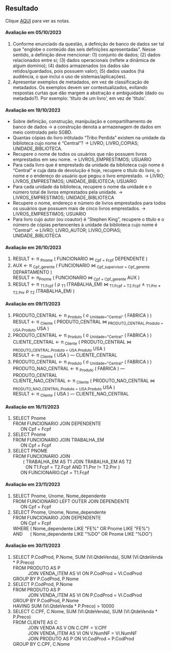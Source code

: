 ## Resultado

Clique [AQUI](../media/bd-2023-2-bes-resumo.pdf) para ver as notas.

#### Avaliação em 05/10/2023
1. Conforme enunciado da questão, a definição de banco de dados ser tal que "englobe o conteúdo das seis definições apresentadas". Nesse sentido, a definição deve mencionar: (1) conjunto de dados; (2) dados relacionados entre si; (3) dados operacionais (reflete a dinâmica de algum domínio); (4) dados armazenados (os dados são retidos/guardados, pois possuem valor); (5) dados usados (há audiência, o que inclui o uso de sistemas/aplicações).
2. Apresentar exemplos de metadados, em vez de classificação de metadados. Os exemplos devem ser contextualizados, evitando respostas curtas que dão margem a abstração e ambiguidade (dado ou metadado?). Por exemplo: 'título de um livro', em vez de 'título'.

#### Avaliação em 19/10/2023
- Sobre definição, construção, manipulação e compartilhamento de banco de dados -> a construção denota a armazenagem de dados em meio controlado pelo SGBD.
- Quantas cópias do livro intitulado “Tribo Perdida” existem na unidade da biblioteca cujo nome é “Central”? -> LIVRO; LIVRO_COPIAS; UNIDADE_BIBLIOTECA.
- Recupere o nome de todos os usuários que não possuem livros emprestados em seu nome. -> LIVROS_EMPRESTIMOS; USUARIO
- Para cada livro que é emprestado da unidade da biblioteca cujo nome é “Central” e cuja data de devolução é hoje, recupere o título do livro, o nome e o endereço do usuário que pegou o livro emprestado.	-> LIVRO; LIVROS_EMPRESTIMOS; UNIDADE_BIBLIOTECA; USUARIO
- Para cada unidade da biblioteca, recupere o nome da unidade e o número total de livros emprestados pela unidade.	-> LIVROS_EMPRESTIMOS; UNIDADE_BIBLIOTECA
- Recupere o nome, endereço e número de livros emprestados para todos os usuários que possuem mais de cinco livros emprestados.	-> LIVROS_EMPRESTIMOS; USUARIO
- Para livro cujo autor (ou coautor) é “Stephen King”, recupere o título e o número de cópias pertencentes à unidade da biblioteca cujo nome é “Central”.	-> LIVRO; LIVRO_AUTOR; LIVRO_COPIAS; UNIDADE_BIBLIOTECA

#### Avaliação em 26/10/2023

1. RESULT ← π <sub>Pnome</sub> ( FUNCIONARIO ⋈ <sub>Cpf = Fcpf</sub> DEPENDENTE )
1. AUX ← π <sub>Cpf_gerente</sub> ( FUNCIONARIO ⋈ <sub>Cpf_supervisor = Cpf_gerente</sub> DEPARTAMENTO )<br>RESULT ← π<sub>Pnome</sub> ( FUNCIONARIO ⋈ <sub>Cpf = Cpf_gerente</sub> AUX )
1. RESULT ← π <sub>T1.Fcpf</sub> ( ρ <sub>T1</sub> (TRABALHA_EM) ⋈ <sub>T1.Fcpf = T2.Fcpf</sub> &#8743; <sub>T1.Pnr &#8800; T2.Pnr</sub> ρ <sub>T2</sub> (TRABALHA_EM) )

#### Avaliação em 09/11/2023

1. PRODUTO_CENTRAL ← π <sub>Produto</sub> ( σ <sub>Unidade="Central"</sub> ( FABRICA ) )<br>
RESULT ← π <sub>Cliente</sub> ( PRODUTO_CENTRAL ⋈ <sub>PRODUTO_CENTRAL.Produto = USA.Produto</sub> USA )
1. PRODUTO_CENTRAL ← π <sub>Produto</sub> ( σ <sub>Unidade="Central"</sub> ( FABRICA ) )<br>
CLIENTE_CENTRAL ← π <sub>Cliente</sub> ( PRODUTO_CENTRAL ⋈ <sub>PRODUTO_CENTRAL.Produto = USA.Produto</sub> USA )<br>
RESULT ← π <sub>Cliente</sub> ( USA )  &#8213; CLIENTE_CENTRAL
1. PRODUTO_CENTRAL ← π <sub>Produto</sub> ( σ <sub>Unidade="Central"</sub> ( FABRICA ) )<br>
PRODUTO_NAO_CENTRAL ← π <sub>Produto</sub> ( FABRICA ) &#8213; PRODUTO_CENTRAL<br>
CLIENTE_NAO_CENTRAL ← π <sub>Cliente</sub> ( PRODUTO_NAO_CENTRAL ⋈ <sub>PRODUTO_NAO_CENTRAL.Produto = USA.Produto</sub> USA )<br>
RESULT ← π <sub>Cliente</sub> ( USA )  &#8213; CLIENTE_NAO_CENTRAL

#### Avaliação em 16/11/2023

1. SELECT Pnome<br>FROM FUNCIONARIO JOIN DEPENDENTE<br>&nbsp;&nbsp;&nbsp;&nbsp;&nbsp;&nbsp;ON Cpf = Fcpf
2. SELECT Pnome<br>FROM FUNCIONARIO JOIN TRABALHA_EM<br>&nbsp;&nbsp;&nbsp;&nbsp;&nbsp;&nbsp;ON Cpf = Fcpf
3. SELECT PNOME<br>FROM FUNCIONARIO JOIN<br>&nbsp;&nbsp;&nbsp;&nbsp;&nbsp;&nbsp;&nbsp;&nbsp;( TRABALHA_EM AS T1 JOIN TRABALHA_EM AS T2<br>&nbsp;&nbsp;&nbsp;&nbsp;&nbsp;&nbsp;&nbsp;&nbsp;&nbsp;&nbsp;ON T1.Fcpf = T2.Fcpf AND T1.Pnr != T2.Pnr )<br>&nbsp;&nbsp;&nbsp;&nbsp;&nbsp;&nbsp;ON FUNCIONARIO.Cpf = T1.Fcpf

#### Avaliação em 23/11/2023

1. SELECT Pnome, Unome, Nome_dependente<br>FROM FUNCIONARIO LEFT OUTER JOIN DEPENDENTE<br>&nbsp;&nbsp;&nbsp;&nbsp;&nbsp;&nbsp;ON Cpf = Fcpf
1. SELECT Pnome, Unome, Nome_dependente<br>FROM FUNCIONARIO JOIN DEPENDENTE<br>&nbsp;&nbsp;&nbsp;&nbsp;&nbsp;&nbsp;ON Cpf = Fcpf<br>WHERE ( Nome_dependente LIKE "FE%" OR Pnome LIKE "FE%")<br>AND&nbsp;&nbsp;&nbsp;&nbsp;&nbsp;&nbsp;( Nome_dependente LIKE "%DO" OR Pnome LIKE "%DO")

#### Avaliação em 30/11/2023

1. SELECT P.CodProd, P.Nome, SUM (VI.QtdeVenda), SUM (VI.QtdeVenda * P.Preco)<br>
FROM PRODUTO AS P<br>
&nbsp;&nbsp;&nbsp;&nbsp;&nbsp;&nbsp;&nbsp;&nbsp;&nbsp;&nbsp;&nbsp;&nbsp;JOIN VENDA_ITEM AS VI ON P.CodProd = VI.CodProd<br>
GROUP BY P.CodProd, P.Nome
1. SELECT P.CodProd, P.Nome<br>
FROM PRODUTO AS P<br>
&nbsp;&nbsp;&nbsp;&nbsp;&nbsp;&nbsp;&nbsp;&nbsp;&nbsp;&nbsp;&nbsp;&nbsp;JOIN VENDA_ITEM AS VI ON P.CodProd = VI.CodProd<br>
GROUP BY P.CodProd, P.Nome<br>
HAVING SUM (VI.QtdeVenda * P.Preco) > 10000
1. SELECT C.CPF, C.Nome, SUM (VI.QtdeVenda), SUM (VI.QtdeVenda * P.Preco)<br>
FROM CLIENTE AS C<br>
&nbsp;&nbsp;&nbsp;&nbsp;&nbsp;&nbsp;&nbsp;&nbsp;&nbsp;&nbsp;&nbsp;&nbsp;JOIN VENDA AS V	ON C.CPF = V.CPF<br>
&nbsp;&nbsp;&nbsp;&nbsp;&nbsp;&nbsp;&nbsp;&nbsp;&nbsp;&nbsp;&nbsp;&nbsp;JOIN VENDA_ITEM AS VI ON V.NumNF = VI.NumNF<br>
&nbsp;&nbsp;&nbsp;&nbsp;&nbsp;&nbsp;&nbsp;&nbsp;&nbsp;&nbsp;&nbsp;&nbsp;JOIN PRODUTO AS P ON VI.CodProd = P.CodProd<br>
GROUP BY C.CPF, C.Nome
